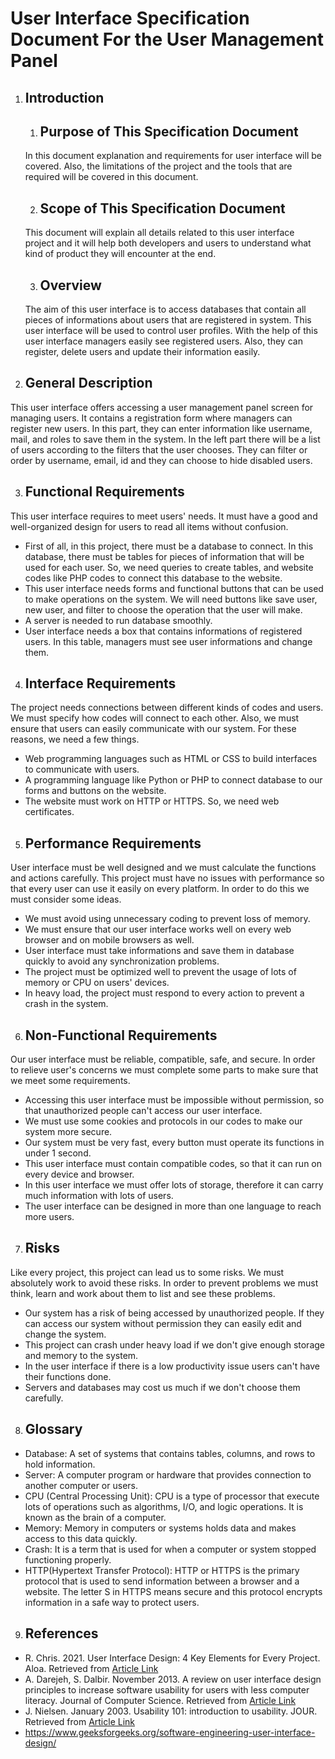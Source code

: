 # **User Interface Specification Document For the User Management Panel**

1. ## **Introduction** 

    1. ## Purpose of This Specification Document

    In this document explanation and requirements for user interface will be covered. Also, the limitations of the project and the tools that are required will be covered in this document.

    2. ## Scope of This Specification Document

    This document will explain all details related to this user interface project and it will help both developers and users to understand what kind of product they will encounter at the end. 

    3. ## Overview

    The aim of this user interface is to access databases that contain all pieces of informations about users that are registered in system. This user interface will be used to control user profiles. With the help of this user interface managers easily see registered users. Also, they can register, delete users and update their information easily. 

2. ## **General Description**

This user interface offers accessing a user management panel screen for managing users. It contains a registration form where managers can register new users. In this part, they can enter information like username, mail, and roles to save them in the system. In the left part there will be a list of users according to the filters that the user chooses. They can filter or order by username, email, id and they can choose to hide disabled users. 

3. ## **Functional Requirements**

This user interface requires to meet users' needs. It must have a good and well-organized design for users to read all items without confusion. 
- First of all, in this project, there must be a database to connect. In this database, there must be tables for pieces of information that will be used for each user. So, we need queries to create tables, and website codes like PHP codes to connect this database to the website.
- This user interface needs forms and functional buttons that can be used to make operations on the system. We will need buttons like save user, new user, and filter to choose the operation that the user will make. 
- A server is needed to run database smoothly. 
- User interface needs a box that contains informations of registered users. In this table, managers must see user informations and change them. 

4. ## **Interface Requirements**

The project needs connections between different kinds of codes and users. We must specify how codes will connect to each other. Also, we must ensure that users can easily communicate with our system. For these reasons, we need a few things.
- Web programming languages such as HTML or CSS to build interfaces to communicate with users.
- A programming language like Python or PHP to connect database to our forms and buttons on the website. 
- The website must work on HTTP or HTTPS. So, we need web certificates.

5. ## **Performance Requirements**

User interface must be well designed and we must calculate the functions and actions carefully. This project must have no issues with performance so that every user can use it easily on every platform. In order to do this we must consider some ideas.
- We must avoid using unnecessary coding to prevent loss of memory. 
- We must ensure that our user interface works well on every web browser and on mobile browsers as well.
- User interface must take informations and save them in database quickly to avoid any synchronization problems.
- The project must be optimized well to prevent the usage of lots of memory or CPU on users' devices.
- In heavy load, the project must respond to every action to prevent a crash in the system. 

6. ## **Non-Functional Requirements**

Our user interface must be reliable, compatible, safe, and secure. In order to relieve user's concerns we must complete some parts to make sure that we meet some requirements.
- Accessing this user interface must be impossible without permission, so that unauthorized people can't access our user interface. 
- We must use some cookies and protocols in our codes to make our system more secure.
- Our system must be very fast, every button must operate its functions in under 1 second. 
- This user interface must contain compatible codes, so that it can run on every device and browser. 
- In this user interface we must offer lots of storage, therefore it can carry much information with lots of users. 
- The user interface can be designed in more than one language to reach more users.

7. ## **Risks**
Like every project, this project can lead us to some risks. We must absolutely work to avoid these risks. In order to prevent problems we must think, learn and work about them to list and see these problems.
- Our system has a risk of being accessed by unauthorized people. If they can access our system without permission they can easily edit and change the system.
- This project can crash under heavy load if we don't give enough storage and memory to the system. 
- In the user interface if there is a low productivity issue users can't have their functions done. 
- Servers and databases may cost us much if we don't choose them carefully.

8. ## **Glossary**

- Database: A set of systems that contains tables, columns, and rows to hold information.
- Server: A computer program or hardware that provides connection to another computer or users.
- CPU (Central Processing Unit): CPU is a type of processor that execute lots of operations such as algorithms, I/O, and logic operations. It is known as the brain of a computer.
- Memory: Memory in computers or systems holds data and makes access to this data quickly. 
- Crash: It is a term that is used for when a computer or system stopped functioning properly. 
- HTTP(Hypertext Transfer Protocol): HTTP or HTTPS is the primary protocol that is used to send information between a browser and a website. The letter S in HTTPS means secure and this protocol encrypts information in a safe way to protect users.

9. ## **References**

- R. Chris. 2021. User Interface Design: 4 Key Elements for Every Project. Aloa. Retrieved from [Article Link](https://aloa.co/blog/user-interface-design-4-key-elements-to-consider-for-every-project)
- A. Darejeh, S. Dalbir. November 2013. A review on user interface design principles to increase software usability for users with less computer literacy. Journal of Computer Science. Retrieved from [Article Link](https://www.researchgate.net/publication/277589616_A_review_on_user_interface_design_principles_to_increase_software_usability_for_users_with_less_computer_literacy)
- J. Nielsen. January 2003. Usability 101: introduction to usability. JOUR. Retrieved from [Article Link](https://www.researchgate.net/publication/285838148_Usability_101_introduction_to_usability)
- https://www.geeksforgeeks.org/software-engineering-user-interface-design/